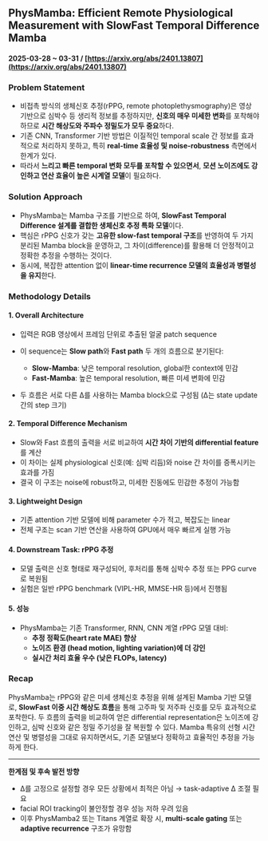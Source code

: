 ## PhysMamba: Efficient Remote Physiological Measurement with SlowFast Temporal Difference Mamba  
#### 2025-03-28 ~ 03-31 / [https://arxiv.org/abs/2401.13807](https://arxiv.org/abs/2401.13807)

### Problem Statement
- 비접촉 방식의 생체신호 추정(rPPG, remote photoplethysmography)은 영상 기반으로 심박수 등 생리적 정보를 추정하지만, **신호의 매우 미세한 변화**를 포착해야 하므로 **시간 해상도와 주파수 정밀도가 모두 중요**하다.
- 기존 CNN, Transformer 기반 방법은 이질적인 temporal scale 간 정보를 효과적으로 처리하지 못하고, 특히 **real-time 효율성 및 noise-robustness** 측면에서 한계가 있다.
- 따라서 **느리고 빠른 temporal 변화 모두를 포착할 수 있으면서**, **모션 노이즈에도 강인하고 연산 효율이 높은 시계열 모델**이 필요하다.

### Solution Approach
- PhysMamba는 Mamba 구조를 기반으로 하여, **SlowFast Temporal Difference 설계를 결합한 생체신호 추정 특화 모델**이다.
- 핵심은 rPPG 신호가 갖는 **고유한 slow-fast temporal 구조**를 반영하여 두 가지 분리된 Mamba block을 운영하고, 그 차이(difference)를 활용해 더 안정적이고 정확한 추정을 수행하는 것이다.
- 동시에, 복잡한 attention 없이 **linear-time recurrence 모델의 효율성과 병렬성을 유지**한다.

### Methodology Details

#### 1. Overall Architecture
- 입력은 RGB 영상에서 프레임 단위로 추출된 얼굴 patch sequence
- 이 sequence는 **Slow path**와 **Fast path** 두 개의 흐름으로 분기된다:
  - **Slow-Mamba**: 낮은 temporal resolution, global한 context에 민감
  - **Fast-Mamba**: 높은 temporal resolution, 빠른 미세 변화에 민감

- 두 흐름은 서로 다른 Δ를 사용하는 Mamba block으로 구성됨 (Δ는 state update 간의 step 크기)

#### 2. Temporal Difference Mechanism
- Slow와 Fast 흐름의 출력을 서로 비교하여 **시간 차이 기반의 differential feature**를 계산
- 이 차이는 실제 physiological 신호(예: 심박 리듬)와 noise 간 차이를 증폭시키는 효과를 가짐
- 결국 이 구조는 noise에 robust하고, 미세한 진동에도 민감한 추정이 가능함

#### 3. Lightweight Design
- 기존 attention 기반 모델에 비해 parameter 수가 적고, 복잡도는 linear
- 전체 구조는 scan 기반 연산을 사용하여 GPU에서 매우 빠르게 실행 가능

#### 4. Downstream Task: rPPG 추정
- 모델 출력은 신호 형태로 재구성되어, 후처리를 통해 심박수 추정 또는 PPG curve로 복원됨
- 실험은 일반 rPPG benchmark (VIPL-HR, MMSE-HR 등)에서 진행됨

#### 5. 성능
- PhysMamba는 기존 Transformer, RNN, CNN 계열 rPPG 모델 대비:
  - **추정 정확도(heart rate MAE) 향상**
  - **노이즈 환경 (head motion, lighting variation)에 더 강인**
  - **실시간 처리 효율 우수 (낮은 FLOPs, latency)**

### Recap
PhysMamba는 rPPG와 같은 미세 생체신호 추정을 위해 설계된 Mamba 기반 모델로, **SlowFast 이중 시간 해상도 흐름**을 통해 고주파 및 저주파 신호를 모두 효과적으로 포착한다. 두 흐름의 출력을 비교하여 얻은 differential representation은 노이즈에 강인하고, 심박 신호와 같은 정밀 주기성을 잘 복원할 수 있다. Mamba 특유의 선형 시간 연산 및 병렬성을 그대로 유지하면서도, 기존 모델보다 정확하고 효율적인 추정을 가능하게 한다.

---

**한계점 및 후속 발전 방향**  
- Δ를 고정으로 설정할 경우 모든 상황에서 최적은 아님 → task-adaptive Δ 조절 필요  
- facial ROI tracking이 불안정할 경우 성능 저하 우려 있음  
- 이후 PhysMamba2 또는 Titans 계열로 확장 시, **multi-scale gating** 또는 **adaptive recurrence** 구조가 유망함
